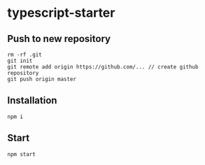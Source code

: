 # typescript-starter

## Push to new repository
```
rm -rf .git
git init
git remote add origin https://github.com/... // create github repository
git push origin master
```
## Installation

```npm i```

## Start

```npm start```
